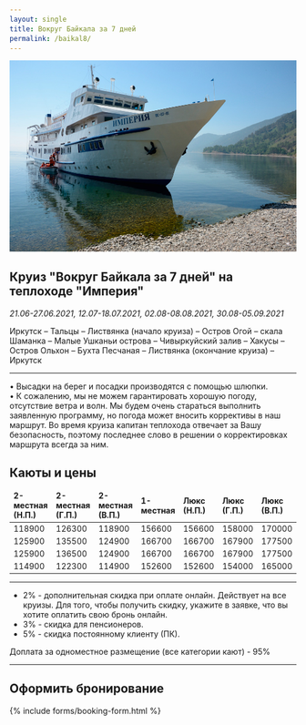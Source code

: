 ```yaml
---
layout: single
title: Вокруг Байкала за 7 дней
permalink: /baikal8/
---
```


![Теплоход "Империя"](/assets/images/baikal/imperia.jpg)

## Круиз  "Вокруг Байкала за 7 дней" на теплоходе "Империя" 

*21.06-27.06.2021, 12.07-18.07.2021, 02.08-08.08.2021, 30.08-05.09.2021*

Иркутск – Тальцы – Листвянка (начало круиза) – Остров Огой – скала Шаманка – Малые Ушканьи острова – Чивыркуйский залив – Хакусы – Остров Ольхон – Бухта Песчаная – Листвянка (окончание круиза) – Иркутск

******
   
• Высадки на берег и посадки производятся с помощью шлюпки.   
• К сожалению, мы не можем гарантировать хорошую погоду, отсутствие ветра и волн. Мы будем очень стараться выполнить заявленную программу, но погода может вносить коррективы в наш маршрут. Во время круиза капитан теплохода отвечает за Вашу безопасность, поэтому последнее слово в решении о корректировках маршрута всегда за ним.  


## Каюты и цены  

<table>
	<thead>
		<tr>
			<td>
				<b>2-местная
				(Н.П.)</b>
			</td>
			<td>
				<b>2-местная
				(Г.П.)</b>
			</td>
			<td>
				<b>2-местная
				(В.П.)</b>
			</td>
			<td>
				<b>1-местная</b>
			</td>
			<td>
				<b>Люкс
				(Н.П.)</b>
			</td>
			<td>
				<b>Люкс
				(Г.П.)</b>
			</td>
			<td>
				<b>Люкс
				(В.П.)</b>
			</td>
		</tr>
	</thead>
	<tbody>
		<tr>
			<td>
				118900
			</td>
			<td>
				126300
			</td>
			<td>
				118900
			</td>
			<td>
				156600
			</td>
			<td>
				156600
			</td>
			<td>
				158000
			</td>
			<td>
				170000
			</td>
		</tr>
		<tr>
			<td>
				125900
			</td>
			<td>
				135500
			</td>
			<td>
				124900
			</td>
			<td>
				166700
			</td>
			<td>
				166700
			</td>
			<td>
				167900
			</td>
			<td>
				177500
			</td>
		</tr>
		<tr>
			<td>
				125900
			</td>
			<td>
				136500
			</td>
			<td>
				124900
			</td>
			<td>
				166700
			</td>
			<td>
				166700
			</td>
			<td>
				167900
			</td>
			<td>
				177500
			</td>
		</tr>
		<tr>
			<td>
				114900
			</td>
			<td>
				122300
			</td>
			<td>
				114900
			</td>
			<td>
				152600
			</td>
			<td>
				152600
			</td>
			<td>
				154000
			</td>
			<td>
				165000
			</td>
		</tr>
	</tbody>
</table>

*******

- 2% - дополнительная скидка при оплате онлайн. Действует на все круизы. Для того, чтобы получить скидку, укажите в заявке, что вы хотите оплатить свою бронь онлайн.
- 3% - скидка для пенсионеров.
- 5% - скидка постоянному клиенту (ПК).

Доплата за одноместное размещение (все категории кают) - 95%

*******
## Оформить бронирование

{% include forms/booking-form.html %}
